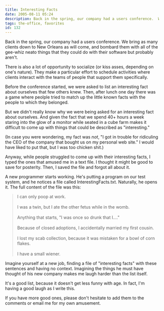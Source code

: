 ```yaml
---
title: Interesting Facts
date: 2005-08-11 05:24
description: Back in the spring, our company had a users conference.  We bring as many clients down to New Orleans as will come, and bombard them with all of the gee-whiz neato things that they could do with their software but probably aren't.  There is also a lot of opportunity to socialize (or kiss asses, depending on one's nature).  They make a particular effort to schedule activities where clients interact with the teams of people that support them specifically.
tags: the-office, favorites
id: 132
---
```

Back in the spring, our company had a users conference.  We bring as many clients down to New Orleans as will come, and bombard them with all of the gee-whiz neato things that they could do with their software but probably aren't.

There is also a lot of opportunity to socialize (or kiss asses, depending on one's nature).  They make a particular effort to schedule activities where clients interact with the teams of people that support them specifically.

Before the conference started, we were asked to list an interesting fact about ourselves that few others knew.  Then, after lunch one day there was a game where peolple tried to match up the little known facts with the people to which they belonged.

But we didn't really know why we were being asked for an interesting fact about ourselves.  And given the fact that we spend 40+ hours a week staring into the glow of a monitor while seated in a cube farm makes it difficult to come up with things that could be described as "interesting."

(In case you were wondering, my fact was <i>not</i>, "I got in trouble for ridiculing the CEO of the company that bought us on my personal web site."  I would have liked to put that, but I was too chicken shit.)

Anyway, while people struggled to come up with their interesting facts, I typed the ones that amused me in a text file.  I thought it might be good to save for posterity.  Then, I saved the file and forgot all about it.

A new programmer starts working.  He's putting a program on our test system, and he notices a file called InterestingFacts.txt.  Naturally, he opens it.  The full content of the file was this:

<blockquote>
I can only poop at work.
<br><br>
I was a twin, but I ate the other fetus while in the womb.
<br><br>
Anything that starts, "I was once so drunk that I...."
<br><br>
Because of closed adoptions, I accidentally married my first cousin.
<br><br>
I lost my scab collection, because it was mistaken for a bowl of corn flakes.
<br><br>
I have a small wiener.
</blockquote>

Imagine yourself at a new job, finding a file of "interesting facts" with these sentences and having no context.  Imagining the things he must have thought of his new company makes me laugh harder than the list itself.

It's a good list, because it doesn't get less funny with age.  In fact, I'm having a good laugh as I write this. 

If you have more good ones, please don't hesitate to add them to the comments or email me for my own amusement.


